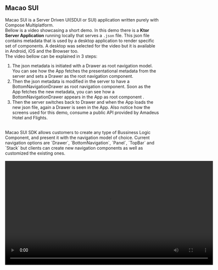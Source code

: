 ## Macao SUI
Macao SUI is a Server Driven UI(SDUI or SUI) application written purely with Compose Multiplatform.
<BR/>
Bellow is a video showcasing a short demo. In this demo there is a **Ktor Server Application** running locally that serves a `.json` file. This json file contains metadata that is used by a desktop application to render specific set of components. A desktop was selected for the video but it is available in Android, iOS and the Browser too.
<BR/>
The video bellow can be explained in 3 steps:
<BR/>
1. The json metadata is initiated with a Drawer as root navigation model. You can see how the App fetches the presentational metadata from the server and sets a Drawer as the root navigation component.
2. Then the json metadata is modified in the server to have a BottomNavigationDrawer as root navigation component. Soon as the App fetches the new metadata, you can see how a BottomNavigationDrawer appears in the App as root component . 
3. Then the server switches back to Drawer and when the App loads the new json file, again a Drawer is seen in the App.
Also notice how the screens used for this demo, consume a public API provided by Amadeus Hotel and Flights.
<BR/>
Macao SUI SDK allows customers to create any type of Bussiness Logic Component, and present it with the navigation model of choice. Current navigation options are `Drawer`, `BottomNavigation`, `Panel`, `TopBar` and `Stack` but clients can create new navigation components as well as customized the existing ones.
<BR/>
<BR/>
<video width="680" src="https://github.com/pablichjenkov/macao-sdui-app/assets/5303301/da6410a8-c096-4489-9dc5-e85ebde77ed4" />
